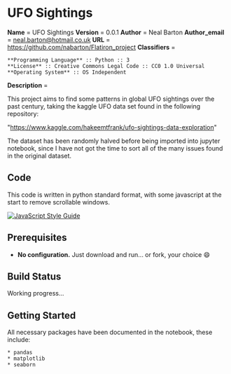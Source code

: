 # UFO Sightings

**Name** = UFO Sightings
**Version** = 0.0.1
**Author** = Neal Barton
**Author_email** = neal.barton@hotmail.co.uk
**URL** = https://github.com/nabarton/Flatiron_project
**Classifiers** =

    **Programming Language** :: Python :: 3
    **License** :: Creative Commons Legal Code :: CC0 1.0 Universal
    **Operating System** :: OS Independent

**Description** = 

This project aims to find some patterns in global UFO sightings over the past century, 
taking the kaggle UFO data set found in the following repository: 

"https://www.kaggle.com/hakeemtfrank/ufo-sightings-data-exploration"

The dataset has been randomly halved before being imported into jupyter notebook, since
I have not got the time to sort all of the many issues found in the original dataset.
 

## Code


This code is written in python standard format, with some javascript at the start to remove scrollable windows.  

[![JavaScript Style Guide](https://img.shields.io/badge/code_style-standard-brightgreen.svg)](https://standardjs.com)


## Prerequisites


- **No configuration.** Just download and run... or fork, your choice :smile:  


## Build Status


Working progress...


## Getting Started


All necessary packages have been documented in the notebook, these include: 

	* pandas
	* matplotlib
	* seaborn

